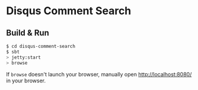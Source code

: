 # Disqus Comment Search #

## Build & Run ##

```sh
$ cd disqus-comment-search
$ sbt
> jetty:start
> browse
```

If `browse` doesn't launch your browser, manually open [http://localhost:8080/](http://localhost:8080/) in your browser.

